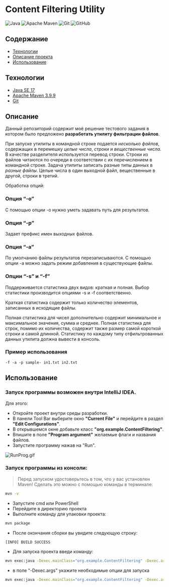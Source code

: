 # Content Filtering Utility

![Java](https://img.shields.io/badge/java-%23ED8B00.svg?style=for-the-badge&logo=openjdk&logoColor=white)
![Apache Maven](https://img.shields.io/badge/Apache%20Maven-C71A36?style=for-the-badge&logo=Apache%20Maven&logoColor=white)
![Git](https://img.shields.io/badge/git-%23F05033.svg?style=for-the-badge&logo=git&logoColor=white)
![GitHub](https://img.shields.io/badge/github-%23121011.svg?style=for-the-badge&logo=github&logoColor=white)

## Содержание
- [Технологии](#Технологии)
- [Описание проекта](#Описание)
- [Использование](#Использование)



## Технологии
+ [Java SE 17](https://jdk.java.net/17/)
+ [Apache Maven 3.9.9](https://maven.apache.org/download.cgi)
+ [Git](https://git-scm.com/)

## Описание

Данный репозиторий содержит моё решение тестового задания в котором
было предложено **разработать утилиту фильтрации файлов**.

При запуске утилиты в командной строке подается *несколько файлов*, содержащих в
перемешку *целые числа*, *строки* и *вещественные числа*. В качестве разделителя
используется перевод строки. Строки из файлов читаются по очереди в соответствии с их
перечислением в командной строке.
Задача утилиты записать разные типы данных в *разные файлы*. Целые числа в один
выходной файл, вещественные в другой, строки в третий.

Обработка опций:

### Опция “-o”

С помощью опции -o нужно уметь задавать путь для результатов.

### Опция “-p”

Задает префикс имен выходных файлов.

### Опция “-a”

По умолчанию файлы результатов перезаписываются. С помощью опции -a можно задать режим добавления в существующие файлы.

### Опции “-s” и “-f”

Поддерживается статистика двух видов: краткая и полная. Выбор статистики 
производится опциями -s и -f соответственно.

Краткая статистика содержит только количество элементов, 
записанных в исходящие файлы.

Полная статистика для чисел дополнительно содержит минимальное и 
максимальное значения, сумма и среднее. Полная статистика для строк, 
помимо их количества, содержит также размер самой короткой строки и самой длинной.
Статистику по каждому типу отфильтрованных данных утилита должна вывести в консоль.

### Пример использования

```
-f -a -p sample- in1.txt in2.txt
```

## Использование

### Запуск программы возможен внутри IntelliJ IDEA. 

Для этого: 

+ Откройте проект внутри среды разработки.
+ В панели Tool Bar выберите окно **"Current File"**
и перейдите в раздел **"Edit Configurations"**.
+ В открывшемся окне добавьте класс **"org.example.ContentFiltering"**.
+ Впишите в поле **"Program argument"** желаемые флаги и названия файлов.
+ Запустите программу нажав на "Run".

![RunProg.gif](img/RunProg.gif)

### Запуск программы из консоли:

>Перед запуском удостоверьтесь в том, что у вас установлен Maven! 
Сделать это можно с помощью команды в терминале:
```bash
mvn -v
```

+ Запустите cmd или PowerShell
+ Перейдите в директорию проекта 
+ Выполните команду для упаковки проекта:
```bash
mvn package
```
+ После окончания сборки вы увидите следующую строку: 
```bash
[INFO] BUILD SUCCESS
```
+ Для запуска проекта введи команду: 

```bash
mvn exec:java -Dexec.mainClass="org.example.ContentFiltering" -Dexec.args="-p sample_ in1.txt in2.txt"
```
+ в поле "-Dexec.args" укажите необходимые опции для запуска

```bash
mvn exec:java -Dexec.mainClass="org.example.ContentFiltering" -Dexec.args="-f -a -p sample_ in1.txt in2.txt"
```
